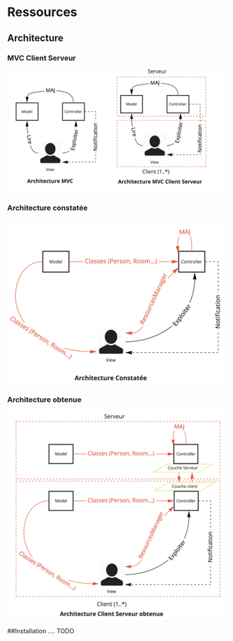# Ressources
## Architecture
### MVC Client Serveur
![Architecture MVC Client Serveur](docs/mvc.png)
### Architecture constatée
![Architecture constatée](docs/archcon.png)
### Architecture obtenue
![Architecture obtenue](docs/archics.png)

##Installation 
.... TODO


